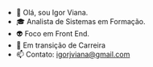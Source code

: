 - 👋 Olá, sou Igor Viana.
- 🎓 Analista de Sistemas em Formação.
- 👽 Foco em Front End.
- 💼 Em transição de Carreira
- 📫 Contato: igorjviana@gmail.com

<!---
igorvianadev/igorvianadev is a ✨ special ✨ repository because its `README.md` (this file) appears on your GitHub profile.
You can click the Preview link to take a look at your changes.
--->
